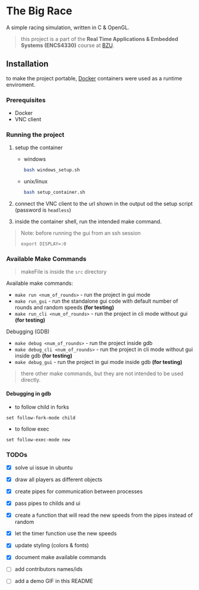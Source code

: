 # The Big Race

A simple racing simulation, written in C & OpenGL. 

> this project is a part of the **Real Time Applications & Embedded Systems (ENCS4330)** course at [BZU](https://www.birzeit.edu).

## Installation

to make the project portable, [Docker](https://www.docker.com) containers were used as a runtime enviroment.

### Prerequisites

* Docker
* VNC client

### Running the project

1. setup the container
    * windows
        ```bash
        bash windows_setup.sh
        ```
    * unix/linux
        ```bash
        bash setup_container.sh
        ```
2. connect the VNC client to the url shown in the output od the setup script (password is `headless`)


3. inside the container shell, run the intended make command.


> Note: before running the gui from an ssh session
> 
> ```
> export DISPLAY=:0
> ```

### Available Make Commands

> makeFile is inside the `src` directory

Available make commands:

* `make run <num_of_rounds>` - run the project in gui mode
* `make run_gui` - run the standalone gui code with default number of rounds and random speeds **(for testing)**
* `make run_cli <num_of_rounds>` - run the project in cli mode without gui **(for testing)**

Debugging (GDB)

* `make debug <num_of_rounds>` - run the project inside gdb
* `make debug_cli <num_of_rounds>` - run the project in cli mode without gui inside gdb **(for testing)**
* `make debug_gui` - run the project in gui mode inside gdb **(for testing)**


> there other make commands, but they are not intended to be used directly.

#### Debugging in gdb

* to follow child in forks
```
set follow-fork-mode child
```


* to follow exec 
```
set follow-exec-mode new
```


### TODOs

* [X] solve ui issue in ubuntu
* [X] draw all players as different objects
* [X] create pipes for communication between processes
* [X] pass pipes to childs and ui
* [X] create a function that will read the new speeds from the pipes instead of random
* [X] let the timer function use the new speeds
* [X] update styling (colors & fonts)
* [X] document make available commands
* [ ] add contributors names/ids
* [ ] add a demo GIF in this README



